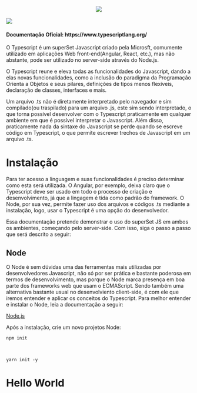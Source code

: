 <div align="center">
  <img src="https://user-images.githubusercontent.com/61476935/115933088-93e6e680-a464-11eb-99b6-d9ec509d03d1.png">
</div>
<br> 
<img src="https://img.shields.io/static/v1?label=TypeScript&message=Language&color=blue&style=for-the-badge&logo=TypeScript"/>

<h4>Documentação Oficial: https://www.typescriptlang.org/</h4>

O Typescript é um superSet Javascript criado pela Microsft, comumente utilizado em aplicações Web front-end(Angular, React, etc.), mas não abstante, pode ser utilizado no server-side através do Node.js.

O Typescript reune e eleva todas as funcionalidades do Javascript, dando a elas novas funcionalidades, como a inclusão do paradigma da Programação Orienta a Objetos e seus pilares, definições de tipos menos flexíveis, declaração de classes, interfaces e mais.

Um arquivo .ts não é diretamente interpretado pelo navegador e sim compilado(ou traspilado) para um arquivo .js, este sim sendo interpretado, o que torna possível desenvolver com o Typescript praticamente em qualquer ambiente em que é possível interpretar o Javascript. Além disso, praticamente nada da sintaxe do Javascript se perde quando se escreve código em Typescript, o que permite escrever trechos de Javascript em um arquivo .ts.


<h1>Instalação</h1>


Para ter acesso a linguagem e suas funcionalidades é preciso determinar como esta será utilizada. O Angular, por exemplo, deixa claro que o Typescript deve ser usado em todo o processo de criação e desenvolvimento, já que a lingagem é tida como padrão do framework. O Node, por sua vez, permite fazer uso dos arquivos e códigos .ts mediante a instalação, logo, usar o Typescript é uma opção do desenvolvedor.

Essa documentação pretende demonstrar o uso do superSet JS em ambos os ambientes, começando pelo server-side. Com isso, siga o passo a passo que será descrito a seguir:


<h2>Node</h2>


O Node é sem dúvidas uma das ferramentas mais utilizadas por desenvolvedores Javascript, não só por ser prática e bastante poderosa em termos de desenvolvimento, mas porque o Node marca presença em boa parte dos frameworks web que usam o ECMAScript. Sendo também uma alternativa bastante usual no desenvolviento client-side, é com ele que iremos entender e aplicar os conceitos do Typescript. Para melhor entender e instalar o Node, leia a documentação a seguir: 

[Node.js](https://github.com/VictorSantos12/Node.js)

Após a instalação, crie um novo projetos Node:

    npm init

<br>

    yarn init -y

    

<h1>Hello World</h1>



